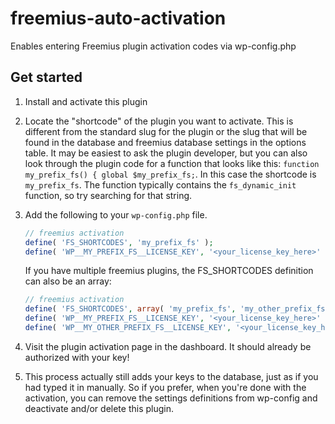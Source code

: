 # freemius-auto-activation

Enables entering Freemius plugin activation codes via wp-config.php

## Get started

1. Install and activate this plugin

2. Locate the "shortcode" of the plugin you want to activate. This is different from the standard slug for the plugin or the slug that will be found in the database and freemius database settings in the options table. It may be easiest to ask the plugin developer, but you can also look through the plugin code for a function that looks like this: `function my_prefix_fs() { global $my_prefix_fs;`. In this case the shortcode is `my_prefix_fs`. The function typically contains the `fs_dynamic_init` function, so try searching for that string.

3. Add the following to your `wp-config.php` file.  

   ```php
   // freemius activation
   define( 'FS_SHORTCODES', 'my_prefix_fs' );
   define( 'WP__MY_PREFIX_FS__LICENSE_KEY', '<your_license_key_here>' );
   ```

   If you have multiple freemius plugins, the FS_SHORTCODES definition can also be an array:  
   ```php
   // freemius activation
   define( 'FS_SHORTCODES', array( 'my_prefix_fs', 'my_other_prefix_fs' );
   define( 'WP__MY_PREFIX_FS__LICENSE_KEY', '<your_license_key_here>' );
   define( 'WP__MY_OTHER_PREFIX_FS__LICENSE_KEY', '<your_license_key_here>' );
   ```

4. Visit the plugin activation page in the dashboard. It should already be authorized with your key!

5. This process actually still adds your keys to the database, just as if you had typed it in manually. So if you prefer, when you're done with the activation, you can remove the settings definitions from wp-config and deactivate and/or delete this plugin.
